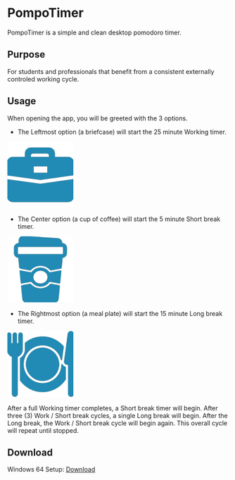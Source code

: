 # PompoTimer
PompoTimer is a simple and clean desktop pomodoro timer.

## Purpose
For students and professionals that benefit from a consistent externally controled working cycle.

## Usage
When opening the app, you will be greeted with the 3 options.
- The Leftmost option (a briefcase) will start the 25 minute Working timer.
<img src="https://github.com/BrodyMcLemore/PompoTimer/blob/main/src/Style/WorkTime.png" width="150" height="150">

- The Center option (a cup of coffee) will start the 5 minute Short break timer.
<img src="https://github.com/BrodyMcLemore/PompoTimer/blob/main/src/Style/ShortBreak.png" width="150" height="150">

- The Rightmost option (a meal plate) will start the 15 minute Long break timer.
<img src="https://github.com/BrodyMcLemore/PompoTimer/blob/main/src/Style/LongBreak.png" width="150" height="150">

After a full Working timer completes, a Short break timer will begin.
After three (3) Work / Short break cycles, a single Long break will begin. After the Long break, the Work / Short break cycle will begin again. 
This overall cycle will repeat until stopped.

## Download
Windows 64 Setup: [Download](https://github.com/BrodyMcLemore/PompoTimer/raw/main/PompoTimer%20Setup%201.0.0.exe)

